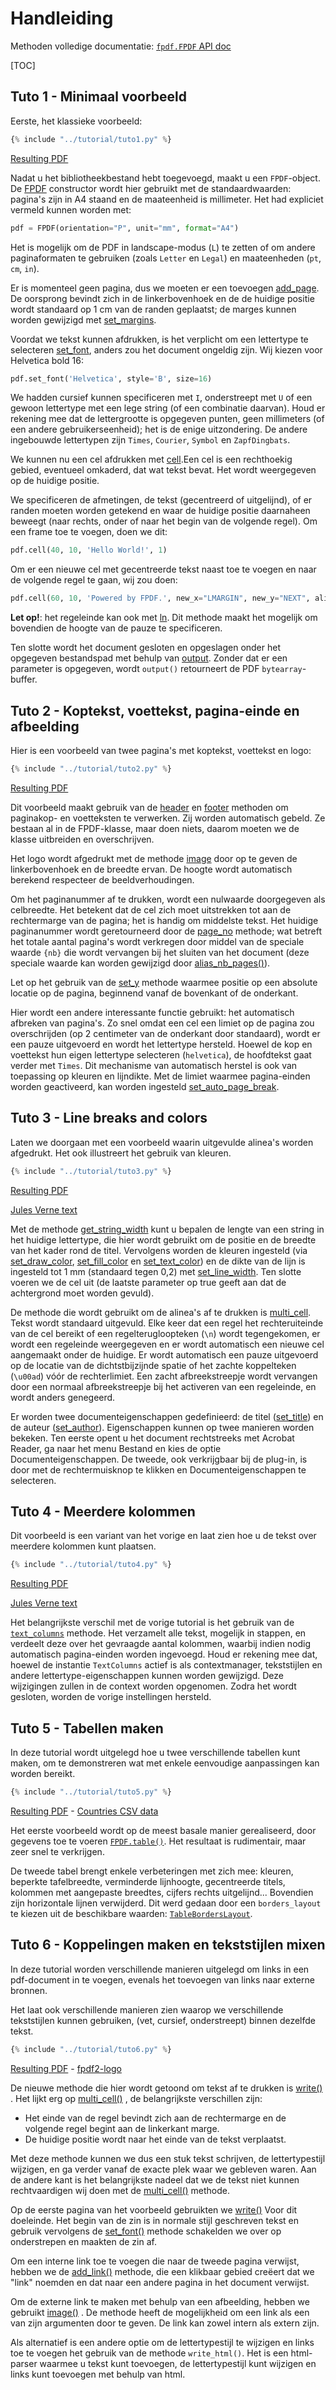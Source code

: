 # Handleiding #

Methoden volledige documentatie: [`fpdf.FPDF` API doc](https://py-pdf.github.io/fpdf2/fpdf/fpdf.html#fpdf.fpdf.FPDF)

[TOC]

## Tuto 1 - Minimaal voorbeeld ##

Eerste, het klassieke voorbeeld:

```python
{% include "../tutorial/tuto1.py" %}
```

[Resulting PDF](https://github.com/py-pdf/fpdf2/raw/master/tutorial/tuto1.pdf)

Nadat u het bibliotheekbestand hebt toegevoegd, maakt u een `FPDF`-object. De
[FPDF](fpdf/fpdf.html#fpdf.fpdf.FPDF) constructor wordt hier gebruikt met de standaardwaarden:
pagina's zijn in A4 staand en de maateenheid is millimeter. 
Het had expliciet vermeld kunnen worden met:

```python
pdf = FPDF(orientation="P", unit="mm", format="A4")
```

Het is mogelijk om de PDF in landscape-modus (`L`) te zetten of om andere paginaformaten te gebruiken
(zoals `Letter` en `Legal`) en maateenheden (`pt`, `cm`, `in`).

Er is momenteel geen pagina, dus we moeten er een toevoegen 
[add_page](fpdf/fpdf.html#fpdf.fpdf.FPDF.add_page). De oorsprong bevindt zich in de linkerbovenhoek en de
de huidige positie wordt standaard op 1 cm van de randen geplaatst; de marges kunnen worden gewijzigd 
met [set_margins](fpdf/fpdf.html#fpdf.fpdf.FPDF.set_margins).

Voordat we tekst kunnen afdrukken, is het verplicht om een lettertype te selecteren 
[set_font](fpdf/fpdf.html#fpdf.fpdf.FPDF.set_font), anders zou het document ongeldig zijn.
Wij kiezen voor Helvetica bold 16:

```python
pdf.set_font('Helvetica', style='B', size=16)
```

We hadden cursief kunnen specificeren met `I`, onderstreept met `U` of een gewoon lettertype
met een lege string (of een combinatie daarvan). Houd er rekening mee dat de lettergrootte is opgegeven
punten, geen millimeters (of een andere gebruikerseenheid); het is de enige uitzondering.
De andere ingebouwde lettertypen zijn `Times`, `Courier`, `Symbol` en `ZapfDingbats`.

We kunnen nu een cel afdrukken met [cell](fpdf/fpdf.html#fpdf.fpdf.FPDF.cell).Een cel is een rechthoekig gebied,
eventueel omkaderd, dat wat tekst bevat. Het wordt weergegeven op de huidige positie. 

We specificeren de afmetingen, de tekst (gecentreerd of uitgelijnd), of er randen moeten worden getekend 
en waar de huidige positie daarnaheen beweegt (naar rechts, onder of naar het begin van de volgende regel). 
Om een frame toe te voegen, doen we dit:

```python
pdf.cell(40, 10, 'Hello World!', 1)
```

Om er een nieuwe cel met gecentreerde tekst naast toe te voegen en naar de volgende regel te gaan, wij
zou doen:

```python
pdf.cell(60, 10, 'Powered by FPDF.', new_x="LMARGIN", new_y="NEXT", align='C')
```

**Let op!**: het regeleinde kan ook met [ln](fpdf/fpdf.html#fpdf.fpdf.FPDF.ln). Dit
methode maakt het mogelijk om bovendien de hoogte van de pauze te specificeren.

Ten slotte wordt het document gesloten en opgeslagen onder het opgegeven bestandspad met behulp van
[output](fpdf/fpdf.html#fpdf.fpdf.FPDF.output). Zonder dat er een parameter is opgegeven, wordt `output()`
retourneert de PDF `bytearray`-buffer.

## Tuto 2 - Koptekst, voettekst, pagina-einde en afbeelding ##

Hier is een voorbeeld van twee pagina's met koptekst, voettekst en logo:

```python
{% include "../tutorial/tuto2.py" %}
```

[Resulting PDF](https://github.com/py-pdf/fpdf2/raw/master/tutorial/tuto2.pdf)

Dit voorbeeld maakt gebruik van de [header](fpdf/fpdf.html#fpdf.fpdf.FPDF.header) en 
[footer](fpdf/fpdf.html#fpdf.fpdf.FPDF.footer)  methoden om paginakop- en voetteksten te verwerken. Zij
worden automatisch gebeld. Ze bestaan al in de FPDF-klasse, maar doen niets,
daarom moeten we de klasse uitbreiden en overschrijven.

Het logo wordt afgedrukt met de methode [image](fpdf/fpdf.html#fpdf.fpdf.FPDF.image) door op te geven
de linkerbovenhoek en de breedte ervan. De hoogte wordt automatisch berekend respecteer de beeldverhoudingen.

Om het paginanummer af te drukken, wordt een nulwaarde doorgegeven als celbreedte. Het betekent
dat de cel zich moet uitstrekken tot aan de rechtermarge van de pagina; het is handig om
middelste tekst. Het huidige paginanummer wordt geretourneerd door
de [page_no](fpdf/fpdf.html#fpdf.fpdf.FPDF.page_no) methode; wat betreft
het totale aantal pagina's wordt verkregen door middel van de speciale waarde `{nb}`
die wordt vervangen bij het sluiten van het document (deze speciale waarde kan worden gewijzigd door
[alias_nb_pages()](fpdf/fpdf.html#fpdf.fpdf.FPDF.alias_nb_pages)).

Let op het gebruik van de [set_y](fpdf/fpdf.html#fpdf.fpdf.FPDF.set_y) methode waarmee
positie op een absolute locatie op de pagina, beginnend vanaf de bovenkant of de
onderkant.

Hier wordt een andere interessante functie gebruikt: het automatisch afbreken van pagina's. Zo snel
omdat een cel een limiet op de pagina zou overschrijden (op 2 centimeter van de onderkant door
standaard), wordt er een pauze uitgevoerd en wordt het lettertype hersteld. Hoewel de kop en
voettekst hun eigen lettertype selecteren (`helvetica`), de hoofdtekst gaat verder met `Times`.
Dit mechanisme van automatisch herstel is ook van toepassing op kleuren en lijndikte.
Met de limiet waarmee pagina-einden worden geactiveerd, kan worden ingesteld
[set_auto_page_break](fpdf/fpdf.html#fpdf.fpdf.FPDF.set_auto_page_break).


## Tuto 3 - Line breaks and colors ##

Laten we doorgaan met een voorbeeld waarin uitgevulde alinea's worden afgedrukt. Het ook
illustreert het gebruik van kleuren.

```python
{% include "../tutorial/tuto3.py" %}
```

[Resulting PDF](https://github.com/py-pdf/fpdf2/raw/master/tutorial/tuto3.pdf)

[Jules Verne text](https://github.com/py-pdf/fpdf2/raw/master/tutorial/20k_c1.txt)

Met de methode [get_string_width](fpdf/fpdf.html#fpdf.fpdf.FPDF.get_string_width) kunt u bepalen
de lengte van een string in het huidige lettertype, die hier wordt gebruikt om de
positie en de breedte van het kader rond de titel. Vervolgens worden de kleuren ingesteld
(via [set_draw_color](fpdf/fpdf.html#fpdf.fpdf.FPDF.set_draw_color),
[set_fill_color](fpdf/fpdf.html#fpdf.fpdf.FPDF.set_fill_color) en
[set_text_color](fpdf/fpdf.html#fpdf.fpdf.FPDF.set_text_color)) en de dikte van de lijn is ingesteld
tot 1 mm (standaard tegen 0,2) met
[set_line_width](fpdf/fpdf.html#fpdf.fpdf.FPDF.set_line_width). Ten slotte voeren we de cel uit (de
laatste parameter op true geeft aan dat de achtergrond moet worden gevuld).

De methode die wordt gebruikt om de alinea's af te drukken is [multi_cell](fpdf/fpdf.html#fpdf.fpdf.FPDF.multi_cell). 
Tekst wordt standaard uitgevuld. Elke keer dat een regel het rechteruiteinde van de cel bereikt of een regelterugloopteken (`\n`) wordt tegengekomen,
er wordt een regeleinde weergegeven en er wordt automatisch een nieuwe cel aangemaakt onder de huidige.
Er wordt automatisch een pauze uitgevoerd op de locatie van de dichtstbijzijnde spatie of het zachte koppelteken (`\u00ad`) vóór de rechterlimiet.
Een zacht afbreekstreepje wordt vervangen door een normaal afbreekstreepje bij het activeren van een regeleinde, en wordt anders genegeerd.

Er worden twee documenteigenschappen gedefinieerd: de titel
([set_title](fpdf/fpdf.html#fpdf.fpdf.FPDF.set_title)) en de auteur
([set_author](fpdf/fpdf.html#fpdf.fpdf.FPDF.set_author)). Eigenschappen kunnen op twee manieren worden bekeken.
Ten eerste opent u het document rechtstreeks met Acrobat Reader, ga naar het menu Bestand
en kies de optie Documenteigenschappen. De tweede, ook verkrijgbaar bij de
plug-in, is door met de rechtermuisknop te klikken en Documenteigenschappen te selecteren.


## Tuto 4 - Meerdere kolommen ##

Dit voorbeeld is een variant van het vorige en laat zien hoe u de tekst over meerdere kolommen kunt plaatsen.

```python
{% include "../tutorial/tuto4.py" %}
```

[Resulting PDF](https://github.com/py-pdf/fpdf2/raw/master/tutorial/tuto4.pdf)

[Jules Verne text](https://github.com/py-pdf/fpdf2/raw/master/tutorial/20k_c1.txt)

Het belangrijkste verschil met de vorige tutorial is het gebruik van de 
[`text_columns`](fpdf/fpdf.html#fpdf.fpdf.FPDF.text_column) methode. 
Het verzamelt alle tekst, mogelijk in stappen, en verdeelt deze over het gevraagde aantal kolommen, waarbij 
indien nodig automatisch pagina-einden worden ingevoegd. Houd er rekening mee dat, hoewel de instantie `TextColumns`
actief is als contextmanager, tekststijlen en andere lettertype-eigenschappen kunnen worden gewijzigd. 
Deze wijzigingen zullen in de context worden opgenomen. Zodra het wordt gesloten, worden de vorige instellingen 
hersteld.


## Tuto 5 - Tabellen maken ##

In deze tutorial wordt uitgelegd hoe u twee verschillende tabellen kunt maken,
  om te demonstreren wat met enkele eenvoudige aanpassingen kan worden bereikt.

```python
{% include "../tutorial/tuto5.py" %}
```

[Resulting PDF](https://github.com/py-pdf/fpdf2/raw/master/tutorial/tuto5.pdf) -
[Countries CSV data](https://github.com/py-pdf/fpdf2/raw/master/tutorial/countries.txt)

Het eerste voorbeeld wordt op de meest basale manier gerealiseerd, door gegevens toe te voeren [`FPDF.table()`](https://py-pdf.github.io/fpdf2/Tables.html). 
Het resultaat is rudimentair, maar zeer snel te verkrijgen.

De tweede tabel brengt enkele verbeteringen met zich mee: kleuren, beperkte tafelbreedte, verminderde lijnhoogte,
gecentreerde titels, kolommen met aangepaste breedtes, cijfers rechts uitgelijnd...
Bovendien zijn horizontale lijnen verwijderd.
Dit werd gedaan door een `borders_layout` te kiezen uit de beschikbare waarden:
 [`TableBordersLayout`](https://py-pdf.github.io/fpdf2/fpdf/enums.html#fpdf.enums.TableBordersLayout).

## Tuto 6 - Koppelingen maken en tekststijlen mixen ##

In deze tutorial worden verschillende manieren uitgelegd om links in een pdf-document in te voegen,
evenals het toevoegen van links naar externe bronnen.

Het laat ook verschillende manieren zien waarop we verschillende tekststijlen kunnen gebruiken,
(vet, cursief, onderstreept) binnen dezelfde tekst.

```python
{% include "../tutorial/tuto6.py" %}
```

[Resulting PDF](https://github.com/py-pdf/fpdf2/raw/master/tutorial/tuto6.pdf) -
[fpdf2-logo](https://raw.githubusercontent.com/py-pdf/fpdf2/master/docs/fpdf2-logo.png)

De nieuwe methode die hier wordt getoond om tekst af te drukken is
 [write()](https://py-pdf.github.io/fpdf2/fpdf/fpdf.html#fpdf.fpdf.FPDF.write)
. Het lijkt erg op
 [multi_cell()](https://py-pdf.github.io/fpdf2/fpdf/fpdf.html#fpdf.fpdf.FPDF.multi_cell)
 , de belangrijkste verschillen zijn:

- Het einde van de regel bevindt zich aan de rechtermarge en de volgende regel begint aan de linkerkant marge.
- De huidige positie wordt naar het einde van de tekst verplaatst.

Met deze methode kunnen we dus een stuk tekst schrijven, de lettertypestijl wijzigen, en ga verder vanaf 
de exacte plek waar we gebleven waren. Aan de andere kant is het belangrijkste nadeel dat we de tekst 
niet kunnen rechtvaardigen wij doen met de
 [multi_cell()](https://py-pdf.github.io/fpdf2/fpdf/fpdf.html#fpdf.fpdf.FPDF.multi_cell)
 methode.

Op de eerste pagina van het voorbeeld gebruikten we
 [write()](https://py-pdf.github.io/fpdf2/fpdf/fpdf.html#fpdf.fpdf.FPDF.write)
Voor dit doeleinde. Het begin van de zin is in normale stijl geschreven  tekst en gebruik vervolgens de
 [set_font()](https://py-pdf.github.io/fpdf2/fpdf/fpdf.html#fpdf.fpdf.FPDF.set_font)
methode schakelden we over op onderstrepen en maakten de zin af.

Om een interne link toe te voegen die naar de tweede pagina verwijst, hebben we de
 [add_link()](https://py-pdf.github.io/fpdf2/fpdf/fpdf.html#fpdf.fpdf.FPDF.add_link)
methode, die een klikbaar gebied creëert dat we "link" noemden en dat naar een andere pagina 
in het document verwijst.

Om de externe link te maken met behulp van een afbeelding, hebben we gebruikt
 [image()](https://py-pdf.github.io/fpdf2/fpdf/fpdf.html#fpdf.fpdf.FPDF.image)
. De methode heeft de mogelijkheid om een link als een van zijn argumenten door te geven. 
De link kan zowel intern als extern zijn.

Als alternatief is een andere optie om de lettertypestijl te wijzigen en links toe te voegen 
het gebruik van de methode `write_html()`. Het is een html-parser waarmee u tekst kunt toevoegen, 
de lettertypestijl kunt wijzigen en links kunt toevoegen met behulp van html.
